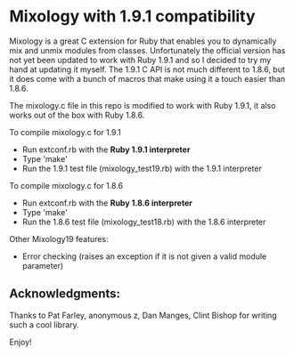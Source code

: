Mixology with 1.9.1 compatibility
=================================

Mixology is a great C extension for Ruby that enables you to dynamically mix and unmix
modules from classes. Unfortunately the official version has not yet been updated to work with Ruby 1.9.1
and so I decided to try my hand at updating it myself. The 1.9.1 C API is not much different to 1.8.6, but
it does come with a bunch of macros that make using it a touch easier than 1.8.6.

The mixology.c file in this repo is modified to work with Ruby 1.9.1, it also works out of the box with Ruby 1.8.6.

To compile mixology.c for 1.9.1

* Run extconf.rb with the **Ruby 1.9.1 interpreter**
* Type 'make'
* Run the 1.9.1 test file (mixology_test19.rb) with the 1.9.1 interpreter

To compile mixology.c for 1.8.6

* Run extconf.rb with the **Ruby 1.8.6 interpreter**
* Type 'make'
* Run the 1.8.6 test file (mixology_test18.rb) with the 1.8.6 interpreter

Other Mixology19 features:

* Error checking (raises an exception if it is not given a valid module parameter)

## Acknowledgments:
Thanks to Pat Farley, anonymous z, Dan Manges, Clint Bishop for writing such a cool library.


Enjoy!


